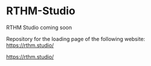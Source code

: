 # RTHM-Studio
RTHM Studio coming soon

Repository for the loading page of the following website: https://rthm.studio/

<a href="https://rthm.studio/">https://rthm.studio/</a>
